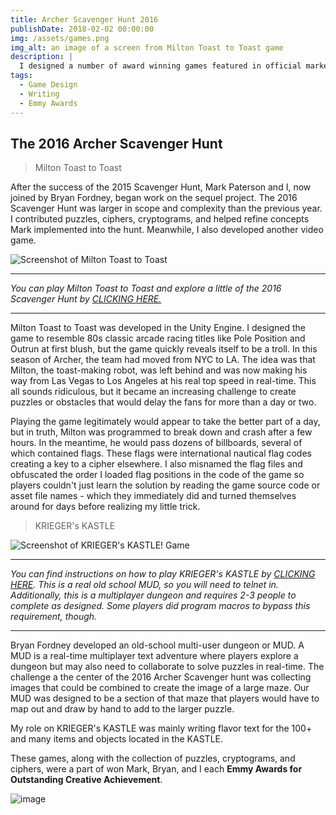 ```yaml
---
title: Archer Scavenger Hunt 2016
publishDate: 2018-02-02 00:00:00
img: /assets/games.png
img_alt: an image of a screen from Milton Toast to Toast game
description: |
  I designed a number of award winning games featured in official marketing for broadcast television
tags:
  - Game Design
  - Writing
  - Emmy Awards
---
```


## The 2016 Archer Scavenger Hunt

> Milton Toast to Toast

After the success of the 2015 Scavenger Hunt, Mark Paterson and I, now joined by Bryan Fordney, began work on the sequel project. The 2016 Scavenger Hunt was larger in scope and complexity than the previous year. I contributed puzzles, ciphers, cryptograms, and helped refine concepts Mark implemented into the hunt. Meanwhile, I also developed another video game.

![Screenshot of Milton Toast to Toast](/assets/milton.png)

***

*You can play Milton Toast to Toast and explore a little of the 2016 Scavenger Hunt by <a href="https://figgis.agency/milton/" target="_blank">CLICKING HERE.</a>*

***

Milton Toast to Toast was developed in the Unity Engine. I designed the game to resemble 80s classic arcade racing titles like Pole Position and Outrun at first blush, but the game quickly reveals itself to be a troll. In this season of Archer, the team had moved from NYC to LA. The idea was that Milton, the toast-making robot, was left behind and was now making his way from Las Vegas to Los Angeles at his real top speed in real-time. This all sounds ridiculous, but it became an increasing challenge to create puzzles or obstacles that would delay the fans for more than a day or two.

Playing the game legitimately would appear to take the better part of a day, but in truth, Milton was programmed to break down and crash after a few hours. In the meantime, he would pass dozens of billboards, several of which contained flags. These flags were international nautical flag codes creating a key to a cipher elsewhere. I also misnamed the flag files and obfuscated the order I loaded flag positions in the code of the game so players couldn't just learn the solution by reading the game source code or asset file names - which they immediately did and turned themselves around for days before realizing my little trick.

>KRIEGER's KASTLE

![Screenshot of KRIEGER's KASTLE! Game](/assets/kastle.png)

***
*You can find instructions on how to play KRIEGER's KASTLE by <a href="https://figgis.agency/efkk_beta/" target="_blank">CLICKING HERE</a>. This is a real old school MUD, so you will need to telnet in. Additionally, this is a multiplayer dungeon and requires 2-3 people to complete as designed. Some players did program macros to bypass this requirement, though.*
***

Bryan Fordney developed an old-school multi-user dungeon or MUD. A MUD is a real-time multiplayer text adventure where players explore a dungeon but may also need to collaborate to solve puzzles in real-time. The challenge a the center of the 2016 Archer Scavenger hunt was collecting images that could be combined to create the image of a large maze. Our MUD was designed to be a section of that maze that players would have to map out and draw by hand to add to the larger puzzle.

My role on KRIEGER's KASTLE was mainly writing flavor text for the 100+ and many items and objects located in the KASTLE.

These games, along with the collection of puzzles, cryptograms, and ciphers, were a part of won Mark, Bryan, and I each **Emmy Awards for Outstanding Creative Achievement**.

![image](/assets/emmy_2016.jpg)